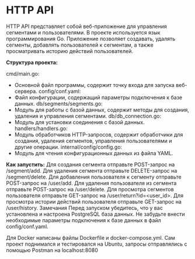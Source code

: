 <h1>HTTP API</h1>
 HTTP API представляет собой веб-приложение для управления сегментами и пользователями. В проекте используется язык программирования Go. Приложение позволяет создавать, удалять сегменты, добавлять пользователей к сегментам, а также просматривать историю действий пользователей.

**Структура проекта:**


cmd/main.go: 
 - Основной файл программы, содержит точку входа для запуска веб-сервера.
config/conf.yaml: 
 - Файл конфигурации, содержащий параметры подключения к базе данных.
db/segments/segments.go:
- Модуль для работы с базой данных, содержит методы для создания, удаления и управления сегментами.
db/db_connection.go: 
 - Модуль для установки соединения с базой данных.
handlers/handlers.go: 
 - Модуль обработчиков HTTP-запросов, содержит обработчики для создания, удаления сегментов, управления пользователями и другие операции.
internal/config/config.go: 
 - Модуль для чтения конфигурационных данных из файла YAML.

 

 
**Как запустить:**
Для создания сегмента отправьте POST-запрос на /segment/add.
Для удаления сегмента отправьте DELETE-запрос на /segment/delete.
Для добавления пользователя к сегменту отправьте POST-запрос на /user/add.
Для удаления пользователя из сегмента отправьте POST-запрос на /user/delete.
Для просмотра сегментов пользователя отправьте GET-запрос на /user/return?id=<user_id>.
Для просмотра истории действий пользователя отправьте GET-запрос на /user/history.
Замечания
Перед запуском убедитесь, что у вас установлена и настроена PostgreSQL база данных.
Не забудьте внести необходимые параметры подключения к базе данных в файл config/conf.yaml.

Для Docker написаны файлы Dockerfile и docker-compose.yml. Сам проект поднимался и тестировался на Ubuntu, запросы отправлялись с помощью Postman на localhost:8080
